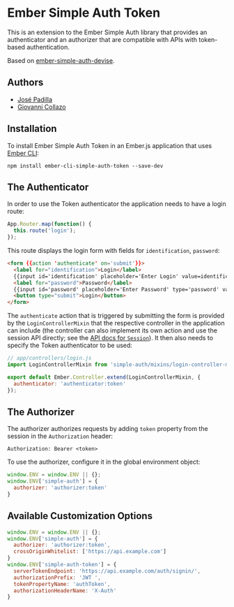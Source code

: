 # Ember Simple Auth Token

This is an extension to the Ember Simple Auth library that provides an
authenticator and an authorizer that are compatible with APIs with token-based authentication.

Based on [ember-simple-auth-devise](https://github.com/simplabs/ember-simple-auth/tree/master/packages/ember-simple-auth-devise).

## Authors

- [José Padilla](https://github.com/jpadilla)
- [Giovanni Collazo](https://github.com/gcollazo)

## Installation

To install Ember Simple Auth Token in an Ember.js application that uses [Ember CLI](https://github.com/stefanpenner/ember-cli):

```
npm install ember-cli-simple-auth-token --save-dev
```

## The Authenticator

In order to use the Token authenticator the application needs to have a login route:

```js
App.Router.map(function() {
  this.route('login');
});
```

This route displays the login form with fields for `identification`,
`password`:

```html
<form {{action 'authenticate' on='submit'}}>
  <label for="identification">Login</label>
  {{input id='identification' placeholder='Enter Login' value=identification}}
  <label for="password">Password</label>
  {{input id='password' placeholder='Enter Password' type='password' value=password}}
  <button type="submit">Login</button>
</form>
```

The `authenticate` action that is triggered by submitting the form is provided
by the `LoginControllerMixin` that the respective controller in the application
can include (the controller can also implement its own action and use the
session API directly; see the
[API docs for `Session`](http://ember-simple-auth.simplabs.com/ember-simple-auth-api-docs.html#SimpleAuth-Session)).
It then also needs to specify the Token authenticator to be used:

```js
// app/controllers/login.js
import LoginControllerMixin from 'simple-auth/mixins/login-controller-mixin'

export default Ember.Controller.extend(LoginControllerMixin, {
  authenticator: 'authenticator:token'
});
```

## The Authorizer

The authorizer authorizes requests by adding `token` property from the session in the `Authorization` header:

```
Authorization: Bearer <token>
```

To use the authorizer, configure it in the global environment object:

```js
window.ENV = window.ENV || {};
window.ENV['simple-auth'] = {
  authorizer: 'authorizer:token'
}
```

## Available Customization Options

```js
window.ENV = window.ENV || {};
window.ENV['simple-auth'] = {
  authorizer: 'authorizer:token',
  crossOriginWhitelist: ['https://api.example.com']
}
window.ENV['simple-auth-token'] = {
  serverTokenEndpoint: 'https://api.example.com/auth/signin/',
  authorizationPrefix: 'JWT ',
  tokenPropertyName: 'authToken',
  authorizationHeaderName: 'X-Auth'
}
```
